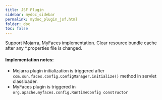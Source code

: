 ```yaml
---
title: JSF Plugin
sidebar: mydoc_sidebar
permalink: mydoc_plugin_jsf.html
folder: doc
toc: false
---
```


Support Mojarra, MyFaces implementation. Clear resource bundle cache after any *.properties file is changed.

#### Implementation notes:
* Mojarra plugin initialization is triggered after `com.sun.faces.config.ConfigManager.initialize()` method in servlet classloader.
* MyFaces plugin is triggered in `org.apache.myfaces.config.RuntimeConfig constructor`
